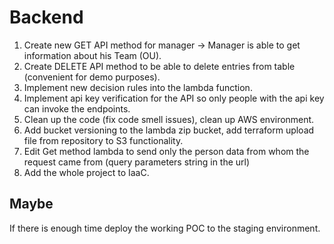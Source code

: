 # Backend

1. Create new GET API method for manager  -> Manager is able to get information about his Team (OU).
2. Create DELETE API method to be able to delete entries from table (convenient for demo purposes).
3. Implement new decision rules into the lambda function.
4. Implement api key verification for the API so only people with the api key can invoke the endpoints.
5. Clean up the code (fix code smell issues), clean up AWS environment.
6. Add bucket versioning to the lambda zip bucket, add terraform upload file from repository to S3 functionality.
7. Edit Get method lambda to send only the person data from whom the request came from (query parameters string in the url)
8. Add the whole project to IaaC.

## Maybe
If there is enough time deploy the working POC to the staging environment.